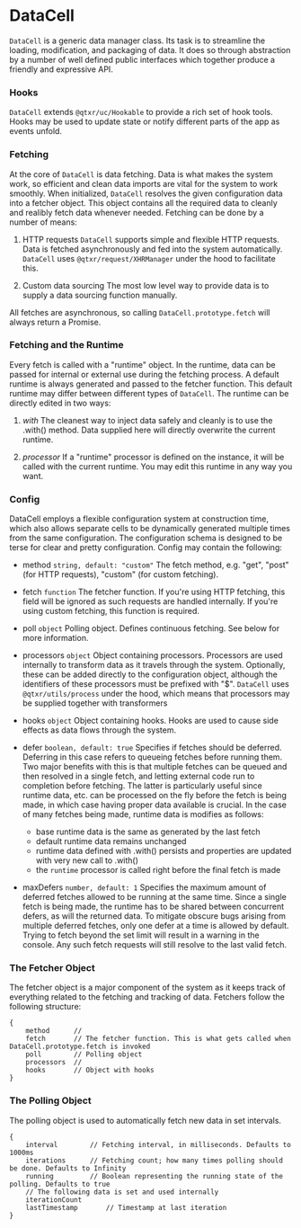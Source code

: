 # DataCell

`DataCell` is a generic data manager class. Its task is to streamline the loading, modification, and packaging of data. It does so through abstraction by a number of well defined public interfaces which together produce a friendly and expressive API. 

### Hooks

`DataCell` extends `@qtxr/uc/Hookable` to provide a rich set of hook tools. Hooks may be used to update state or notify different parts of the app as events unfold.

### Fetching

At the core of `DataCell` is data fetching. Data is what makes the system work, so efficient and clean data imports are vital for the system to work smoothly. When initialized, `DataCell` resolves the given configuration data into a fetcher object. This object contains all the required data to cleanly and realibly fetch data whenever needed. Fetching can be done by a number of means:

1. HTTP requests
  `DataCell` supports simple and flexible HTTP requests. Data is fetched asynchronously and fed into the system automatically. `DataCell` uses `@qtxr/request/XHRManager` under the hood to facilitate this.

2. Custom data sourcing
  The most low level way to provide data is to supply a data sourcing function manually.

All fetches are asynchronous, so calling `DataCell.prototype.fetch` will always return a Promise.

### Fetching and the Runtime

Every fetch is called with a "runtime" object. In the runtime, data can be passed for internal or external use during the fetching process. A default runtime is always generated and passed to the fetcher function. This default runtime may differ between different types of `DataCell`. The runtime can be directly edited in two ways:

1. *with*
   The cleanest way to inject data safely and cleanly is to use the .with() method. Data supplied here will directly overwrite the current runtime.

2. *processor*
   If a "runtime" processor is defined on the instance, it will be called with the current runtime. You may edit this runtime in any way you want.

### Config

DataCell employs a flexible configuration system at construction time, which also allows separate cells to be dynamically generated multiple times from the same configuration. The configuration schema is designed to be terse for clear and pretty configuration. Config may contain the following:

* method `string, default: "custom"`
  The fetch method, e.g. "get", "post" (for HTTP requests), "custom" (for custom fetching).

* fetch `function`
  The fetcher function. If you're using HTTP fetching, this field will be ignored as such requests are handled internally. If you're using custom fetching, this function is required.

* poll `object`
  Polling object. Defines continuous fetching. See below for more information.

* processors `object`
  Object containing processors. Processors are used internally to transform data as it travels through the system. Optionally, these can be added directly to the configuration object, although the identifiers of these processors must be prefixed with "$". `DataCell` uses `@qtxr/utils/process` under the hood, which means that processors may be supplied together with transformers 

* hooks `object`
  Object containing hooks. Hooks are used to cause side effects as data flows through the system.

* defer `boolean, default: true`
  Specifies if fetches should be deferred. Deferring in this case refers to queueing fetches before running them. Two major benefits with this is that multiple fetches can be queued and then resolved in a single fetch, and letting external code run to completion before fetching. The latter is particularly useful since runtime data, etc. can be processed on the fly before the fetch is being made, in which case having proper data available is crucial. In the case of many fetches being made, runtime data is modifies as follows:

  *	base runtime data is the same as generated by the last fetch
  * default runtime data remains unchanged
  * runtime data defined with .with() persists and properties are updated with very new call to .with()
  * the `runtime` processor is called right before the final fetch is made

* maxDefers `number, default: 1`
  Specifies the maximum amount of deferred fetches allowed to be running at the same time. Since a single fetch is being made, the runtime has to be shared between concurrent defers, as will the returned data. To mitigate obscure bugs arising from multiple deferred fetches, only one defer at a time is allowed by default. Trying to fetch beyond the set limit will result in a warning in the console. Any such fetch requests will still resolve to the last valid fetch.

### The Fetcher Object

The fetcher object is a major component of the system as it keeps track of everything related to the fetching and tracking of data. Fetchers follow the following structure:

	{
		method		// 
		fetch		// The fetcher function. This is what gets called when DataCell.prototype.fetch is invoked
		poll		// Polling object
		processors	// 
		hooks		// Object with hooks
	}

### The Polling Object

The polling object is used to automatically fetch new data in set intervals.

	{
		interval		// Fetching interval, in milliseconds. Defaults to 1000ms
		iterations		// Fetching count; how many times polling should be done. Defaults to Infinity
		running			// Boolean representing the running state of the polling. Defaults to true
		// The following data is set and used internally
		iterationCount
		lastTimestamp		// Timestamp at last iteration
	}
